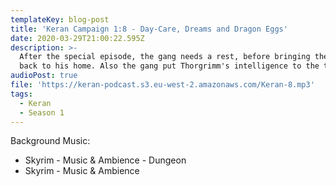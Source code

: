 ```yaml
---
templateKey: blog-post
title: 'Keran Campaign 1:8 - Day-Care, Dreams and Dragon Eggs'
date: 2020-03-29T21:00:22.595Z
description: >-
  After the special episode, the gang needs a rest, before bringing the child
  back to his home. Also the gang put Thorgrimm's intelligence to the test.
audioPost: true
file: 'https://keran-podcast.s3.eu-west-2.amazonaws.com/Keran-8.mp3'
tags:
  - Keran
  - Season 1
---
```

Background Music:
* Skyrim - Music & Ambience - Dungeon
* Skyrim - Music & Ambience
